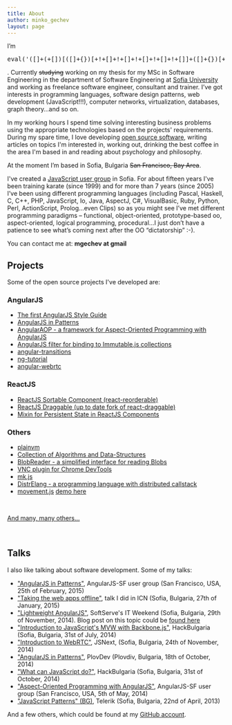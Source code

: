 ```yaml
---
title: About
author: minko_gechev
layout: page
---
```


I&#8217;m

<pre lang="javascript" style="max-height: 50px; overflow: auto;">eval('([]+(+[])[([]+{})[+!+[]+!+[]+!+[]+!+[]+!+[]]+([]+{})[+!+[]]+([]+[][+!+[]])[+!+[]]+([]+![])[+!+[]+!+[]+!+[]]+([]+{})[+!+[]+!+[]+!+[]+!+[]+!+[]+!+[]]+([]+!![])[+!+[]]+([]+!![])[+!+[]+!+[]]+([]+{})[+!+[]+!+[]+!+[]+!+[]+!+[]]+([]+{})[+!+[]+!+[]+!+[]+!+[]+!+[]+!+[]]+([]+{})[+!+[]]+([]+!![])[+!+[]]])[+!+[]+!+[]+!+[]+!+[]+!+[]+!+[]+!+[]+!+[]+!+[]+!+[]+!+[]][([]+{})[+!+[]+!+[]+!+[]+!+[]+!+[]+!+[]]+([]+{})[+!+[]]+([][([]+{})[+!+[]+!+[]+!+[]+!+[]+!+[]]+([]+{})[+!+[]]+([]+[][+!+[]])[+!+[]]+([]+![])[+!+[]+!+[]+!+[]]+([]+{})[+!+[]+!+[]+!+[]+!+[]+!+[]+!+[]]+([]+!![])[+!+[]]+([]+!![])[+!+[]+!+[]]+([]+{})[+!+[]+!+[]+!+[]+!+[]+!+[]]+([]+{})[+!+[]+!+[]+!+[]+!+[]+!+[]+!+[]]+([]+{})[+!+[]]+([]+!![])[+!+[]]][([]+{})[+!+[]+!+[]+!+[]+!+[]+!+[]]+([]+{})[+!+[]]+([]+[][+!+[]])[+!+[]]+([]+![])[+!+[]+!+[]+!+[]]+([]+{})[+!+[]+!+[]+!+[]+!+[]+!+[]+!+[]]+([]+!![])[+!+[]]+([]+!![])[+!+[]+!+[]]+([]+{})[+!+[]+!+[]+!+[]+!+[]+!+[]]+([]+{})[+!+[]+!+[]+!+[]+!+[]+!+[]+!+[]]+([]+{})[+!+[]]+([]+!![])[+!+[]]](([]+!![])[+!+[]]+([]+[][+[]])[+!+[]+!+[]+!+[]]+([]+{})[+!+[]+!+[]+!+[]+!+[]+!+[]+!+[]]+([]+!![])[+!+[]+!+[]]+([]+!![])[+!+[]]+([]+[][+!+[]])[+!+[]]+([]+{})[+!+[]+!+[]+!+[]+!+[]+!+[]+!+[]+!+[]]+([]+{})[+!+[]+!+[]+!+[]+!+[]+!+[]+!+[]]+(+!+[]+!+[]+!+[]+!+[]+!+[]+!+[]+!+[]+!+[]+!+[]+!+[]+!+[]+!+[]+!+[]+!+[]+!+[]+!+[]+!+[])[([]+{})[+!+[]+!+[]+!+[]+!+[]+!+[]+!+[]]+([]+{})[+!+[]]+([]+([]+[])[([]+{})[+!+[]+!+[]+!+[]+!+[]+!+[]]+([]+{})[+!+[]]+([]+[][+!+[]])[+!+[]]+([]+![])[+!+[]+!+[]+!+[]]+([]+{})[+!+[]+!+[]+!+[]+!+[]+!+[]+!+[]]+([]+!![])[+!+[]]+([]+!![])[+!+[]+!+[]]+([]+{})[+!+[]+!+[]+!+[]+!+[]+!+[]]+([]+{})[+!+[]+!+[]+!+[]+!+[]+!+[]+!+[]]+([]+{})[+!+[]]+([]+!![])[+!+[]]])[+!+[]+!+[]+!+[]+!+[]+!+[]+!+[]+!+[]+!+[]+!+[]]+([]+{})[+!+[]+!+[]+!+[]+!+[]+!+[]+!+[]]+([]+!![])[+!+[]]+([]+[][+[]])[+!+[]+!+[]+!+[]+!+[]+!+[]]+([]+[][+!+[]])[+!+[]]+([]+([]+[])[([]+{})[+!+[]+!+[]+!+[]+!+[]+!+[]]+([]+{})[+!+[]]+([]+[][+!+[]])[+!+[]]+([]+![])[+!+[]+!+[]+!+[]]+([]+{})[+!+[]+!+[]+!+[]+!+[]+!+[]+!+[]]+([]+!![])[+!+[]]+([]+!![])[+!+[]+!+[]]+([]+{})[+!+[]+!+[]+!+[]+!+[]+!+[]]+([]+{})[+!+[]+!+[]+!+[]+!+[]+!+[]+!+[]]+([]+{})[+!+[]]+([]+!![])[+!+[]]])[+!+[]+!+[]+!+[]+!+[]+!+[]+!+[]+!+[]+!+[]+!+[]+!+[]+!+[]+!+[]+!+[]+!+[]]](+!+[]+!+[]+!+[]+!+[]+!+[]+!+[]+!+[]+!+[]+!+[]+!+[]+!+[]+!+[]+!+[]+!+[]+!+[]+!+[]+!+[]+!+[]+!+[]+!+[])+([]+[][+[]])[+!+[]+!+[]+!+[]+!+[]+!+[]]+([]+![])[+!+[]+!+[]+!+[]])())[([]+!![])[+!+[]+!+[]]+([]+[][+!+[]])[+!+[]]+([]+[][+[]])[+!+[]+!+[]+!+[]]+([]+![])[+!+[]+!+[]+!+[]]+([]+{})[+!+[]+!+[]+!+[]+!+[]+!+[]]+([]+![])[+!+[]]+(+!+[]+!+[]+!+[]+!+[]+!+[]+!+[]+!+[]+!+[]+!+[]+!+[]+!+[]+!+[]+!+[]+!+[]+!+[]+!+[]+!+[]+!+[]+!+[]+!+[]+!+[]+!+[]+!+[]+!+[]+!+[])[([]+{})[+!+[]+!+[]+!+[]+!+[]+!+[]+!+[]]+([]+{})[+!+[]]+([]+([]+[])[([]+{})[+!+[]+!+[]+!+[]+!+[]+!+[]]+([]+{})[+!+[]]+([]+[][+!+[]])[+!+[]]+([]+![])[+!+[]+!+[]+!+[]]+([]+{})[+!+[]+!+[]+!+[]+!+[]+!+[]+!+[]]+([]+!![])[+!+[]]+([]+!![])[+!+[]+!+[]]+([]+{})[+!+[]+!+[]+!+[]+!+[]+!+[]]+([]+{})[+!+[]+!+[]+!+[]+!+[]+!+[]+!+[]]+([]+{})[+!+[]]+([]+!![])[+!+[]]])[+!+[]+!+[]+!+[]+!+[]+!+[]+!+[]+!+[]+!+[]+!+[]]+([]+{})[+!+[]+!+[]+!+[]+!+[]+!+[]+!+[]]+([]+!![])[+!+[]]+([]+[][+[]])[+!+[]+!+[]+!+[]+!+[]+!+[]]+([]+[][+!+[]])[+!+[]]+([]+([]+[])[([]+{})[+!+[]+!+[]+!+[]+!+[]+!+[]]+([]+{})[+!+[]]+([]+[][+!+[]])[+!+[]]+([]+![])[+!+[]+!+[]+!+[]]+([]+{})[+!+[]+!+[]+!+[]+!+[]+!+[]+!+[]]+([]+!![])[+!+[]]+([]+!![])[+!+[]+!+[]]+([]+{})[+!+[]+!+[]+!+[]+!+[]+!+[]]+([]+{})[+!+[]+!+[]+!+[]+!+[]+!+[]+!+[]]+([]+{})[+!+[]]+([]+!![])[+!+[]]])[+!+[]+!+[]+!+[]+!+[]+!+[]+!+[]+!+[]+!+[]+!+[]+!+[]+!+[]+!+[]+!+[]+!+[]]](+!+[]+!+[]+!+[]+!+[]+!+[]+!+[]+!+[]+!+[]+!+[]+!+[]+!+[]+!+[]+!+[]+!+[]+!+[]+!+[]+!+[]+!+[]+!+[]+!+[]+!+[]+!+[]+!+[]+!+[]+!+[]+!+[]+!+[]+!+[])+([]+[][+[]])[+!+[]+!+[]+!+[]]](([][([]+{})[+!+[]+!+[]+!+[]+!+[]+!+[]]+([]+{})[+!+[]]+([]+[][+!+[]])[+!+[]]+([]+![])[+!+[]+!+[]+!+[]]+([]+{})[+!+[]+!+[]+!+[]+!+[]+!+[]+!+[]]+([]+!![])[+!+[]]+([]+!![])[+!+[]+!+[]]+([]+{})[+!+[]+!+[]+!+[]+!+[]+!+[]]+([]+{})[+!+[]+!+[]+!+[]+!+[]+!+[]+!+[]]+([]+{})[+!+[]]+([]+!![])[+!+[]]][([]+{})[+!+[]+!+[]+!+[]+!+[]+!+[]]+([]+{})[+!+[]]+([]+[][+!+[]])[+!+[]]+([]+![])[+!+[]+!+[]+!+[]]+([]+{})[+!+[]+!+[]+!+[]+!+[]+!+[]+!+[]]+([]+!![])[+!+[]]+([]+!![])[+!+[]+!+[]]+([]+{})[+!+[]+!+[]+!+[]+!+[]+!+[]]+([]+{})[+!+[]+!+[]+!+[]+!+[]+!+[]+!+[]]+([]+{})[+!+[]]+([]+!![])[+!+[]]](([]+!![])[+!+[]]+([]+[][+[]])[+!+[]+!+[]+!+[]]+([]+{})[+!+[]+!+[]+!+[]+!+[]+!+[]+!+[]]+([]+!![])[+!+[]+!+[]]+([]+!![])[+!+[]]+([]+[][+!+[]])[+!+[]]+([]+{})[+!+[]+!+[]+!+[]+!+[]+!+[]+!+[]+!+[]]+([]+{})[+!+[]+!+[]+!+[]+!+[]+!+[]+!+[]]+(+!+[]+!+[]+!+[]+!+[]+!+[]+!+[]+!+[]+!+[]+!+[]+!+[]+!+[]+!+[]+!+[]+!+[]+!+[]+!+[]+!+[])[([]+{})[+!+[]+!+[]+!+[]+!+[]+!+[]+!+[]]+([]+{})[+!+[]]+([]+([]+[])[([]+{})[+!+[]+!+[]+!+[]+!+[]+!+[]]+([]+{})[+!+[]]+([]+[][+!+[]])[+!+[]]+([]+![])[+!+[]+!+[]+!+[]]+([]+{})[+!+[]+!+[]+!+[]+!+[]+!+[]+!+[]]+([]+!![])[+!+[]]+([]+!![])[+!+[]+!+[]]+([]+{})[+!+[]+!+[]+!+[]+!+[]+!+[]]+([]+{})[+!+[]+!+[]+!+[]+!+[]+!+[]+!+[]]+([]+{})[+!+[]]+([]+!![])[+!+[]]])[+!+[]+!+[]+!+[]+!+[]+!+[]+!+[]+!+[]+!+[]+!+[]]+([]+{})[+!+[]+!+[]+!+[]+!+[]+!+[]+!+[]]+([]+!![])[+!+[]]+([]+[][+[]])[+!+[]+!+[]+!+[]+!+[]+!+[]]+([]+[][+!+[]])[+!+[]]+([]+([]+[])[([]+{})[+!+[]+!+[]+!+[]+!+[]+!+[]]+([]+{})[+!+[]]+([]+[][+!+[]])[+!+[]]+([]+![])[+!+[]+!+[]+!+[]]+([]+{})[+!+[]+!+[]+!+[]+!+[]+!+[]+!+[]]+([]+!![])[+!+[]]+([]+!![])[+!+[]+!+[]]+([]+{})[+!+[]+!+[]+!+[]+!+[]+!+[]]+([]+{})[+!+[]+!+[]+!+[]+!+[]+!+[]+!+[]]+([]+{})[+!+[]]+([]+!![])[+!+[]]])[+!+[]+!+[]+!+[]+!+[]+!+[]+!+[]+!+[]+!+[]+!+[]+!+[]+!+[]+!+[]+!+[]+!+[]]](+!+[]+!+[]+!+[]+!+[]+!+[]+!+[]+!+[]+!+[]+!+[]+!+[]+!+[]+!+[]+!+[]+!+[]+!+[]+!+[]+!+[]+!+[]+!+[]+!+[])+([]+[][+[]])[+!+[]+!+[]+!+[]+!+[]+!+[]]+([]+![])[+!+[]+!+[]+!+[]])())[([]+[][+[]])[+!+[]+!+[]+!+[]]+([]+![])[+!+[]+!+[]+!+[]]+([]+{})[+!+[]+!+[]+!+[]+!+[]+!+[]]+([]+![])[+!+[]]+(+!+[]+!+[]+!+[]+!+[]+!+[]+!+[]+!+[]+!+[]+!+[]+!+[]+!+[]+!+[]+!+[]+!+[]+!+[]+!+[]+!+[]+!+[]+!+[]+!+[]+!+[]+!+[]+!+[]+!+[]+!+[])[([]+{})[+!+[]+!+[]+!+[]+!+[]+!+[]+!+[]]+([]+{})[+!+[]]+([]+([]+[])[([]+{})[+!+[]+!+[]+!+[]+!+[]+!+[]]+([]+{})[+!+[]]+([]+[][+!+[]])[+!+[]]+([]+![])[+!+[]+!+[]+!+[]]+([]+{})[+!+[]+!+[]+!+[]+!+[]+!+[]+!+[]]+([]+!![])[+!+[]]+([]+!![])[+!+[]+!+[]]+([]+{})[+!+[]+!+[]+!+[]+!+[]+!+[]]+([]+{})[+!+[]+!+[]+!+[]+!+[]+!+[]+!+[]]+([]+{})[+!+[]]+([]+!![])[+!+[]]])[+!+[]+!+[]+!+[]+!+[]+!+[]+!+[]+!+[]+!+[]+!+[]]+([]+{})[+!+[]+!+[]+!+[]+!+[]+!+[]+!+[]]+([]+!![])[+!+[]]+([]+[][+[]])[+!+[]+!+[]+!+[]+!+[]+!+[]]+([]+[][+!+[]])[+!+[]]+([]+([]+[])[([]+{})[+!+[]+!+[]+!+[]+!+[]+!+[]]+([]+{})[+!+[]]+([]+[][+!+[]])[+!+[]]+([]+![])[+!+[]+!+[]+!+[]]+([]+{})[+!+[]+!+[]+!+[]+!+[]+!+[]+!+[]]+([]+!![])[+!+[]]+([]+!![])[+!+[]+!+[]]+([]+{})[+!+[]+!+[]+!+[]+!+[]+!+[]]+([]+{})[+!+[]+!+[]+!+[]+!+[]+!+[]+!+[]]+([]+{})[+!+[]]+([]+!![])[+!+[]]])[+!+[]+!+[]+!+[]+!+[]+!+[]+!+[]+!+[]+!+[]+!+[]+!+[]+!+[]+!+[]+!+[]+!+[]]](+!+[]+!+[]+!+[]+!+[]+!+[]+!+[]+!+[]+!+[]+!+[]+!+[]+!+[]+!+[]+!+[]+!+[]+!+[]+!+[]+!+[]+!+[]+!+[]+!+[]+!+[]+!+[]+!+[]+!+[]+!+[]+!+[]+!+[]+!+[])+([]+[][+[]])[+!+[]+!+[]+!+[]]](([]+{})[+!+[]+!+[]+!+[]+!+[]+!+[]+!+[]+!+[]])[+[]]+(+!+[]+!+[]+!+[]+!+[]+!+[])+(+!+[]+!+[]+!+[]+!+[]+!+[]))+(+!+[]+!+[]+!+[]+!+[]+!+[]+!+[]+!+[]+!+[]+!+[]+!+[]+!+[]+!+[]+!+[]+!+[]+!+[]+!+[]+!+[]+!+[]+!+[]+!+[]+!+[]+!+[]+!+[]+!+[]+!+[])[([]+{})[+!+[]+!+[]+!+[]+!+[]+!+[]+!+[]]+([]+{})[+!+[]]+([]+([]+[])[([]+{})[+!+[]+!+[]+!+[]+!+[]+!+[]]+([]+{})[+!+[]]+([]+[][+!+[]])[+!+[]]+([]+![])[+!+[]+!+[]+!+[]]+([]+{})[+!+[]+!+[]+!+[]+!+[]+!+[]+!+[]]+([]+!![])[+!+[]]+([]+!![])[+!+[]+!+[]]+([]+{})[+!+[]+!+[]+!+[]+!+[]+!+[]]+([]+{})[+!+[]+!+[]+!+[]+!+[]+!+[]+!+[]]+([]+{})[+!+[]]+([]+!![])[+!+[]]])[+!+[]+!+[]+!+[]+!+[]+!+[]+!+[]+!+[]+!+[]+!+[]]+([]+{})[+!+[]+!+[]+!+[]+!+[]+!+[]+!+[]]+([]+!![])[+!+[]]+([]+[][+[]])[+!+[]+!+[]+!+[]+!+[]+!+[]]+([]+[][+!+[]])[+!+[]]+([]+([]+[])[([]+{})[+!+[]+!+[]+!+[]+!+[]+!+[]]+([]+{})[+!+[]]+([]+[][+!+[]])[+!+[]]+([]+![])[+!+[]+!+[]+!+[]]+([]+{})[+!+[]+!+[]+!+[]+!+[]+!+[]+!+[]]+([]+!![])[+!+[]]+([]+!![])[+!+[]+!+[]]+([]+{})[+!+[]+!+[]+!+[]+!+[]+!+[]]+([]+{})[+!+[]+!+[]+!+[]+!+[]+!+[]+!+[]]+([]+{})[+!+[]]+([]+!![])[+!+[]]])[+!+[]+!+[]+!+[]+!+[]+!+[]+!+[]+!+[]+!+[]+!+[]+!+[]+!+[]+!+[]+!+[]+!+[]]](+!+[]+!+[]+!+[]+!+[]+!+[]+!+[]+!+[]+!+[]+!+[]+!+[]+!+[]+!+[]+!+[]+!+[]+!+[]+!+[]+!+[]+!+[]+!+[]+!+[]+!+[]+!+[]+!+[]+!+[]+!+[]+!+[]+!+[]+!+[])+(+!+[]+!+[]+!+[]+!+[]+!+[]+!+[]+!+[]+!+[]+!+[]+!+[]+!+[]+!+[]+!+[]+!+[]+!+[]+!+[]+!+[]+!+[]+!+[]+!+[]+!+[]+!+[]+!+[]+!+[]+!+[])[([]+{})[+!+[]+!+[]+!+[]+!+[]+!+[]+!+[]]+([]+{})[+!+[]]+([]+([]+[])[([]+{})[+!+[]+!+[]+!+[]+!+[]+!+[]]+([]+{})[+!+[]]+([]+[][+!+[]])[+!+[]]+([]+![])[+!+[]+!+[]+!+[]]+([]+{})[+!+[]+!+[]+!+[]+!+[]+!+[]+!+[]]+([]+!![])[+!+[]]+([]+!![])[+!+[]+!+[]]+([]+{})[+!+[]+!+[]+!+[]+!+[]+!+[]]+([]+{})[+!+[]+!+[]+!+[]+!+[]+!+[]+!+[]]+([]+{})[+!+[]]+([]+!![])[+!+[]]])[+!+[]+!+[]+!+[]+!+[]+!+[]+!+[]+!+[]+!+[]+!+[]]+([]+{})[+!+[]+!+[]+!+[]+!+[]+!+[]+!+[]]+([]+!![])[+!+[]]+([]+[][+[]])[+!+[]+!+[]+!+[]+!+[]+!+[]]+([]+[][+!+[]])[+!+[]]+([]+([]+[])[([]+{})[+!+[]+!+[]+!+[]+!+[]+!+[]]+([]+{})[+!+[]]+([]+[][+!+[]])[+!+[]]+([]+![])[+!+[]+!+[]+!+[]]+([]+{})[+!+[]+!+[]+!+[]+!+[]+!+[]+!+[]]+([]+!![])[+!+[]]+([]+!![])[+!+[]+!+[]]+([]+{})[+!+[]+!+[]+!+[]+!+[]+!+[]]+([]+{})[+!+[]+!+[]+!+[]+!+[]+!+[]+!+[]]+([]+{})[+!+[]]+([]+!![])[+!+[]]])[+!+[]+!+[]+!+[]+!+[]+!+[]+!+[]+!+[]+!+[]+!+[]+!+[]+!+[]+!+[]+!+[]+!+[]]](+!+[]+!+[]+!+[]+!+[]+!+[]+!+[]+!+[]+!+[]+!+[]+!+[]+!+[]+!+[]+!+[]+!+[]+!+[]+!+[]+!+[]+!+[]+!+[]+!+[]+!+[]+!+[]+!+[]+!+[]+!+[]+!+[]+!+[]+!+[])+([]+[][+[]])[+!+[]+!+[]+!+[]]+([]+!![])[+!+[]]+([][([]+{})[+!+[]+!+[]+!+[]+!+[]+!+[]]+([]+{})[+!+[]]+([]+[][+!+[]])[+!+[]]+([]+![])[+!+[]+!+[]+!+[]]+([]+{})[+!+[]+!+[]+!+[]+!+[]+!+[]+!+[]]+([]+!![])[+!+[]]+([]+!![])[+!+[]+!+[]]+([]+{})[+!+[]+!+[]+!+[]+!+[]+!+[]]+([]+{})[+!+[]+!+[]+!+[]+!+[]+!+[]+!+[]]+([]+{})[+!+[]]+([]+!![])[+!+[]]][([]+{})[+!+[]+!+[]+!+[]+!+[]+!+[]]+([]+{})[+!+[]]+([]+[][+!+[]])[+!+[]]+([]+![])[+!+[]+!+[]+!+[]]+([]+{})[+!+[]+!+[]+!+[]+!+[]+!+[]+!+[]]+([]+!![])[+!+[]]+([]+!![])[+!+[]+!+[]]+([]+{})[+!+[]+!+[]+!+[]+!+[]+!+[]]+([]+{})[+!+[]+!+[]+!+[]+!+[]+!+[]+!+[]]+([]+{})[+!+[]]+([]+!![])[+!+[]]](([]+!![])[+!+[]]+([]+[][+[]])[+!+[]+!+[]+!+[]]+([]+{})[+!+[]+!+[]+!+[]+!+[]+!+[]+!+[]]+([]+!![])[+!+[]+!+[]]+([]+!![])[+!+[]]+([]+[][+!+[]])[+!+[]]+([]+{})[+!+[]+!+[]+!+[]+!+[]+!+[]+!+[]+!+[]]+([]+{})[+!+[]+!+[]+!+[]+!+[]+!+[]+!+[]]+(+!+[]+!+[]+!+[]+!+[]+!+[]+!+[]+!+[]+!+[]+!+[]+!+[]+!+[]+!+[]+!+[]+!+[]+!+[]+!+[]+!+[])[([]+{})[+!+[]+!+[]+!+[]+!+[]+!+[]+!+[]]+([]+{})[+!+[]]+([]+([]+[])[([]+{})[+!+[]+!+[]+!+[]+!+[]+!+[]]+([]+{})[+!+[]]+([]+[][+!+[]])[+!+[]]+([]+![])[+!+[]+!+[]+!+[]]+([]+{})[+!+[]+!+[]+!+[]+!+[]+!+[]+!+[]]+([]+!![])[+!+[]]+([]+!![])[+!+[]+!+[]]+([]+{})[+!+[]+!+[]+!+[]+!+[]+!+[]]+([]+{})[+!+[]+!+[]+!+[]+!+[]+!+[]+!+[]]+([]+{})[+!+[]]+([]+!![])[+!+[]]])[+!+[]+!+[]+!+[]+!+[]+!+[]+!+[]+!+[]+!+[]+!+[]]+([]+{})[+!+[]+!+[]+!+[]+!+[]+!+[]+!+[]]+([]+!![])[+!+[]]+([]+[][+[]])[+!+[]+!+[]+!+[]+!+[]+!+[]]+([]+[][+!+[]])[+!+[]]+([]+([]+[])[([]+{})[+!+[]+!+[]+!+[]+!+[]+!+[]]+([]+{})[+!+[]]+([]+[][+!+[]])[+!+[]]+([]+![])[+!+[]+!+[]+!+[]]+([]+{})[+!+[]+!+[]+!+[]+!+[]+!+[]+!+[]]+([]+!![])[+!+[]]+([]+!![])[+!+[]+!+[]]+([]+{})[+!+[]+!+[]+!+[]+!+[]+!+[]]+([]+{})[+!+[]+!+[]+!+[]+!+[]+!+[]+!+[]]+([]+{})[+!+[]]+([]+!![])[+!+[]]])[+!+[]+!+[]+!+[]+!+[]+!+[]+!+[]+!+[]+!+[]+!+[]+!+[]+!+[]+!+[]+!+[]+!+[]]](+!+[]+!+[]+!+[]+!+[]+!+[]+!+[]+!+[]+!+[]+!+[]+!+[]+!+[]+!+[]+!+[]+!+[]+!+[]+!+[]+!+[]+!+[]+!+[]+!+[])+([]+[][+[]])[+!+[]+!+[]+!+[]+!+[]+!+[]]+([]+![])[+!+[]+!+[]+!+[]])())[([]+!![])[+!+[]+!+[]]+([]+[][+!+[]])[+!+[]]+([]+[][+[]])[+!+[]+!+[]+!+[]]+([]+![])[+!+[]+!+[]+!+[]]+([]+{})[+!+[]+!+[]+!+[]+!+[]+!+[]]+([]+![])[+!+[]]+(+!+[]+!+[]+!+[]+!+[]+!+[]+!+[]+!+[]+!+[]+!+[]+!+[]+!+[]+!+[]+!+[]+!+[]+!+[]+!+[]+!+[]+!+[]+!+[]+!+[]+!+[]+!+[]+!+[]+!+[]+!+[])[([]+{})[+!+[]+!+[]+!+[]+!+[]+!+[]+!+[]]+([]+{})[+!+[]]+([]+([]+[])[([]+{})[+!+[]+!+[]+!+[]+!+[]+!+[]]+([]+{})[+!+[]]+([]+[][+!+[]])[+!+[]]+([]+![])[+!+[]+!+[]+!+[]]+([]+{})[+!+[]+!+[]+!+[]+!+[]+!+[]+!+[]]+([]+!![])[+!+[]]+([]+!![])[+!+[]+!+[]]+([]+{})[+!+[]+!+[]+!+[]+!+[]+!+[]]+([]+{})[+!+[]+!+[]+!+[]+!+[]+!+[]+!+[]]+([]+{})[+!+[]]+([]+!![])[+!+[]]])[+!+[]+!+[]+!+[]+!+[]+!+[]+!+[]+!+[]+!+[]+!+[]]+([]+{})[+!+[]+!+[]+!+[]+!+[]+!+[]+!+[]]+([]+!![])[+!+[]]+([]+[][+[]])[+!+[]+!+[]+!+[]+!+[]+!+[]]+([]+[][+!+[]])[+!+[]]+([]+([]+[])[([]+{})[+!+[]+!+[]+!+[]+!+[]+!+[]]+([]+{})[+!+[]]+([]+[][+!+[]])[+!+[]]+([]+![])[+!+[]+!+[]+!+[]]+([]+{})[+!+[]+!+[]+!+[]+!+[]+!+[]+!+[]]+([]+!![])[+!+[]]+([]+!![])[+!+[]+!+[]]+([]+{})[+!+[]+!+[]+!+[]+!+[]+!+[]]+([]+{})[+!+[]+!+[]+!+[]+!+[]+!+[]+!+[]]+([]+{})[+!+[]]+([]+!![])[+!+[]]])[+!+[]+!+[]+!+[]+!+[]+!+[]+!+[]+!+[]+!+[]+!+[]+!+[]+!+[]+!+[]+!+[]+!+[]]](+!+[]+!+[]+!+[]+!+[]+!+[]+!+[]+!+[]+!+[]+!+[]+!+[]+!+[]+!+[]+!+[]+!+[]+!+[]+!+[]+!+[]+!+[]+!+[]+!+[]+!+[]+!+[]+!+[]+!+[]+!+[]+!+[]+!+[]+!+[])+([]+[][+[]])[+!+[]+!+[]+!+[]]](([][([]+{})[+!+[]+!+[]+!+[]+!+[]+!+[]]+([]+{})[+!+[]]+([]+[][+!+[]])[+!+[]]+([]+![])[+!+[]+!+[]+!+[]]+([]+{})[+!+[]+!+[]+!+[]+!+[]+!+[]+!+[]]+([]+!![])[+!+[]]+([]+!![])[+!+[]+!+[]]+([]+{})[+!+[]+!+[]+!+[]+!+[]+!+[]]+([]+{})[+!+[]+!+[]+!+[]+!+[]+!+[]+!+[]]+([]+{})[+!+[]]+([]+!![])[+!+[]]][([]+{})[+!+[]+!+[]+!+[]+!+[]+!+[]]+([]+{})[+!+[]]+([]+[][+!+[]])[+!+[]]+([]+![])[+!+[]+!+[]+!+[]]+([]+{})[+!+[]+!+[]+!+[]+!+[]+!+[]+!+[]]+([]+!![])[+!+[]]+([]+!![])[+!+[]+!+[]]+([]+{})[+!+[]+!+[]+!+[]+!+[]+!+[]]+([]+{})[+!+[]+!+[]+!+[]+!+[]+!+[]+!+[]]+([]+{})[+!+[]]+([]+!![])[+!+[]]](([]+!![])[+!+[]]+([]+[][+[]])[+!+[]+!+[]+!+[]]+([]+{})[+!+[]+!+[]+!+[]+!+[]+!+[]+!+[]]+([]+!![])[+!+[]+!+[]]+([]+!![])[+!+[]]+([]+[][+!+[]])[+!+[]]+([]+{})[+!+[]+!+[]+!+[]+!+[]+!+[]+!+[]+!+[]]+([]+{})[+!+[]+!+[]+!+[]+!+[]+!+[]+!+[]]+(+!+[]+!+[]+!+[]+!+[]+!+[]+!+[]+!+[]+!+[]+!+[]+!+[]+!+[]+!+[]+!+[]+!+[]+!+[]+!+[]+!+[])[([]+{})[+!+[]+!+[]+!+[]+!+[]+!+[]+!+[]]+([]+{})[+!+[]]+([]+([]+[])[([]+{})[+!+[]+!+[]+!+[]+!+[]+!+[]]+([]+{})[+!+[]]+([]+[][+!+[]])[+!+[]]+([]+![])[+!+[]+!+[]+!+[]]+([]+{})[+!+[]+!+[]+!+[]+!+[]+!+[]+!+[]]+([]+!![])[+!+[]]+([]+!![])[+!+[]+!+[]]+([]+{})[+!+[]+!+[]+!+[]+!+[]+!+[]]+([]+{})[+!+[]+!+[]+!+[]+!+[]+!+[]+!+[]]+([]+{})[+!+[]]+([]+!![])[+!+[]]])[+!+[]+!+[]+!+[]+!+[]+!+[]+!+[]+!+[]+!+[]+!+[]]+([]+{})[+!+[]+!+[]+!+[]+!+[]+!+[]+!+[]]+([]+!![])[+!+[]]+([]+[][+[]])[+!+[]+!+[]+!+[]+!+[]+!+[]]+([]+[][+!+[]])[+!+[]]+([]+([]+[])[([]+{})[+!+[]+!+[]+!+[]+!+[]+!+[]]+([]+{})[+!+[]]+([]+[][+!+[]])[+!+[]]+([]+![])[+!+[]+!+[]+!+[]]+([]+{})[+!+[]+!+[]+!+[]+!+[]+!+[]+!+[]]+([]+!![])[+!+[]]+([]+!![])[+!+[]+!+[]]+([]+{})[+!+[]+!+[]+!+[]+!+[]+!+[]]+([]+{})[+!+[]+!+[]+!+[]+!+[]+!+[]+!+[]]+([]+{})[+!+[]]+([]+!![])[+!+[]]])[+!+[]+!+[]+!+[]+!+[]+!+[]+!+[]+!+[]+!+[]+!+[]+!+[]+!+[]+!+[]+!+[]+!+[]]](+!+[]+!+[]+!+[]+!+[]+!+[]+!+[]+!+[]+!+[]+!+[]+!+[]+!+[]+!+[]+!+[]+!+[]+!+[]+!+[]+!+[]+!+[]+!+[]+!+[])+([]+[][+[]])[+!+[]+!+[]+!+[]+!+[]+!+[]]+([]+![])[+!+[]+!+[]+!+[]])())[([]+[][+[]])[+!+[]+!+[]+!+[]]+([]+![])[+!+[]+!+[]+!+[]]+([]+{})[+!+[]+!+[]+!+[]+!+[]+!+[]]+([]+![])[+!+[]]+(+!+[]+!+[]+!+[]+!+[]+!+[]+!+[]+!+[]+!+[]+!+[]+!+[]+!+[]+!+[]+!+[]+!+[]+!+[]+!+[]+!+[]+!+[]+!+[]+!+[]+!+[]+!+[]+!+[]+!+[]+!+[])[([]+{})[+!+[]+!+[]+!+[]+!+[]+!+[]+!+[]]+([]+{})[+!+[]]+([]+([]+[])[([]+{})[+!+[]+!+[]+!+[]+!+[]+!+[]]+([]+{})[+!+[]]+([]+[][+!+[]])[+!+[]]+([]+![])[+!+[]+!+[]+!+[]]+([]+{})[+!+[]+!+[]+!+[]+!+[]+!+[]+!+[]]+([]+!![])[+!+[]]+([]+!![])[+!+[]+!+[]]+([]+{})[+!+[]+!+[]+!+[]+!+[]+!+[]]+([]+{})[+!+[]+!+[]+!+[]+!+[]+!+[]+!+[]]+([]+{})[+!+[]]+([]+!![])[+!+[]]])[+!+[]+!+[]+!+[]+!+[]+!+[]+!+[]+!+[]+!+[]+!+[]]+([]+{})[+!+[]+!+[]+!+[]+!+[]+!+[]+!+[]]+([]+!![])[+!+[]]+([]+[][+[]])[+!+[]+!+[]+!+[]+!+[]+!+[]]+([]+[][+!+[]])[+!+[]]+([]+([]+[])[([]+{})[+!+[]+!+[]+!+[]+!+[]+!+[]]+([]+{})[+!+[]]+([]+[][+!+[]])[+!+[]]+([]+![])[+!+[]+!+[]+!+[]]+([]+{})[+!+[]+!+[]+!+[]+!+[]+!+[]+!+[]]+([]+!![])[+!+[]]+([]+!![])[+!+[]+!+[]]+([]+{})[+!+[]+!+[]+!+[]+!+[]+!+[]]+([]+{})[+!+[]+!+[]+!+[]+!+[]+!+[]+!+[]]+([]+{})[+!+[]]+([]+!![])[+!+[]]])[+!+[]+!+[]+!+[]+!+[]+!+[]+!+[]+!+[]+!+[]+!+[]+!+[]+!+[]+!+[]+!+[]+!+[]]](+!+[]+!+[]+!+[]+!+[]+!+[]+!+[]+!+[]+!+[]+!+[]+!+[]+!+[]+!+[]+!+[]+!+[]+!+[]+!+[]+!+[]+!+[]+!+[]+!+[]+!+[]+!+[]+!+[]+!+[]+!+[]+!+[]+!+[]+!+[])+([]+[][+[]])[+!+[]+!+[]+!+[]]](([]+{})[+!+[]+!+[]+!+[]+!+[]+!+[]+!+[]+!+[]])[+[]]+(+!+[]+!+[]+!+[]+!+[])+(+!+[]+!+[]+!+[]))+([]+![])[+!+[]]+([]+![])[+!+[]+!+[]+!+[]]+([]+[][+[]])[+!+[]+!+[]+!+[]]]()+([]+[][+[]])[+!+[]+!+[]+!+[]+!+[]+!+[]]+([]+[][+!+[]])[+!+[]]+(+!+[]+!+[]+!+[]+!+[]+!+[]+!+[]+!+[]+!+[]+!+[]+!+[]+!+[]+!+[]+!+[]+!+[]+!+[]+!+[]+!+[]+!+[]+!+[]+!+[])[([]+{})[+!+[]+!+[]+!+[]+!+[]+!+[]+!+[]]+([]+{})[+!+[]]+([]+([]+[])[([]+{})[+!+[]+!+[]+!+[]+!+[]+!+[]]+([]+{})[+!+[]]+([]+[][+!+[]])[+!+[]]+([]+![])[+!+[]+!+[]+!+[]]+([]+{})[+!+[]+!+[]+!+[]+!+[]+!+[]+!+[]]+([]+!![])[+!+[]]+([]+!![])[+!+[]+!+[]]+([]+{})[+!+[]+!+[]+!+[]+!+[]+!+[]]+([]+{})[+!+[]+!+[]+!+[]+!+[]+!+[]+!+[]]+([]+{})[+!+[]]+([]+!![])[+!+[]]])[+!+[]+!+[]+!+[]+!+[]+!+[]+!+[]+!+[]+!+[]+!+[]]+([]+{})[+!+[]+!+[]+!+[]+!+[]+!+[]+!+[]]+([]+!![])[+!+[]]+([]+[][+[]])[+!+[]+!+[]+!+[]+!+[]+!+[]]+([]+[][+!+[]])[+!+[]]+([]+([]+[])[([]+{})[+!+[]+!+[]+!+[]+!+[]+!+[]]+([]+{})[+!+[]]+([]+[][+!+[]])[+!+[]]+([]+![])[+!+[]+!+[]+!+[]]+([]+{})[+!+[]+!+[]+!+[]+!+[]+!+[]+!+[]]+([]+!![])[+!+[]]+([]+!![])[+!+[]+!+[]]+([]+{})[+!+[]+!+[]+!+[]+!+[]+!+[]]+([]+{})[+!+[]+!+[]+!+[]+!+[]+!+[]+!+[]]+([]+{})[+!+[]]+([]+!![])[+!+[]]])[+!+[]+!+[]+!+[]+!+[]+!+[]+!+[]+!+[]+!+[]+!+[]+!+[]+!+[]+!+[]+!+[]+!+[]]](+!+[]+!+[]+!+[]+!+[]+!+[]+!+[]+!+[]+!+[]+!+[]+!+[]+!+[]+!+[]+!+[]+!+[]+!+[]+!+[]+!+[]+!+[]+!+[]+!+[]+!+[])+([]+{})[+!+[]]');</pre>

. Currently <strike>studying</strike> working on my thesis for my MSc in Software Engineering in the department of Software Engineering at <a href="http://www.fmi.uni-sofia.bg/en/" target="_blank">Sofia University</a> and working as freelance software engineer, consultant and trainer.
I&#8217;ve got interests in programming languages, software design patterns, web development (JavaScript!!!), computer networks, virtualization, databases, graph theory&#8230;and so on.

In my working hours I spend time solving interesting business problems using the appropriate technologies based on the projects' requirements. During my spare time, I love developing [open source software](https://github.com/mgechev), writing articles on topics I'm interested in, working out, drinking the best coffee in the area I'm based in and reading about psychology and philosophy.

At the moment I&#8217;m based in Sofia, Bulgaria <strike>San Francisco, Bay Area</strike>.

I've created a <a title="SofiaJS" href="http://sofiajs.org/" target="_blank">JavaScript user group</a> in Sofia. For about fifteen years I've been training karate (since 1999) and for more than 7 years (since 2005) I&#8217;ve been using different programming languages (including Pascal, Haskell, C, C++, PHP, JavaScript, Io, Java, AspectJ, C#, VisualBasic, Ruby, Python, Perl, ActionScript, Prolog&#8230;even Clips) so as you might see I&#8217;ve met different programming paradigms &#8211; functional, object-oriented, prototype-based oo, aspect-oriented, logical programming, procedural&#8230;I just don&#8217;t have a patience to see what&#8217;s coming next after the OO &#8220;dictatorship&#8221; :-).

You can contact me at: **mgechev at gmail**

## Projects

Some of the open source projects I've developed are:

### AngularJS

- [The first AngularJS Style Guide](https://github.com/mgechev/angularjs-style-guide)
- [AngularJS in Patterns](https://github.com/mgechev/angularjs-in-patterns)
- [AngularAOP - a framework for Aspect-Oriented Programming with AngularJS](https://github.com/mgechev/angular-aop)
- [AngularJS filter for binding to Immutable.js collections](https://github.com/mgechev/angular-immutable)
- [angular-transitions](http://angular-transitions.mgechev.com/)
- [ng-tutorial](http://ng-tutorial.mgechev.com/)
- [angular-webrtc](https://github.com/mgechev/angular-webrtc)

### ReactJS

- [ReactJS Sortable Component (react-reorderable)](https://github.com/mgechev/react-reorderable)
- [ReactJS Draggable (up to date fork of react-draggable)](https://github.com/mgechev/react-drag)
- [Mixin for Persistent State in ReactJS Components](https://github.com/mgechev/react-pstate)

### Others

- [plainvm](http://plainvm.mgechev.com/)
- [Collection of Algorithms and Data-Structures](https://github.com/mgechev/javascript-algorithms)
- [BlobReader - a simplified interface for reading Blobs](https://github.com/mgechev/blobreader)
- [VNC plugin for Chrome DevTools](https://github.com/mgechev/devtools-vnc)
- [mk.js](https://github.com/mgechev/mk.js)
- [DistrElang - a programming language with distributed callstack](https://github.com/mgechev/DistrElang)
- [movement.js](https://github.com/mgechev/movement.js) [demo here](http://movement.mgechev.com)

<br>

[And many, many others...](https://github.com/mgechev)

<br>

## Talks

I also like talking about software development. Some of my talks:

- ["AngularJS in Patterns"](https://speakerdeck.com/mgechev/angularjs-in-patterns-lightning-talk), AngularJS-SF user group (San Francisco, USA, 25th of February, 2015)
- ["Taking the web apps offline"](https://speakerdeck.com/mgechev/taking-the-web-apps-offline), talk I did in ICN (Sofia, Bulgaria, 27th of January, 2015)
- ["Lightweight AngularJS"](https://speakerdeck.com/mgechev/lightweight-angularjs), SoftServe's IT Weekend (Sofia, Bulgaria, 29th of November, 2014). Blog post on this topic could be [found here](https://github.com/mgechev/light-angularjs)
- ["Introduction to JavaScript's MVW with Backbone.js"](https://speakerdeck.com/mgechev/introduction-to-mvw-in-javascript), HackBulgaria (Sofia, Bulgaria, 31st of July, 2014)
- ["Introduction to WebRTC"](https://github.com/mgechev/webrtc-slides-jsnext), JSNext, (Sofia, Bulgaria, 24th of November, 2014)
- ["AngularJS in Patterns"](https://github.com/mgechev/angularjs-in-patterns-slides-plovdev), PlovDev (Plovdiv, Bulgaria, 18th of October, 2014)
- ["What can JavaScript do?"](https://github.com/mgechev/what-js-can-do-slides), HackBulgaria (Sofia, Bulgaria, 31st of October, 2014)
- ["Aspect-Oriented Programming with AngularJS"](https://github.com/mgechev/angular-aop-talk), AngularJS-SF user group (San Francisco, USA, 5th of May, 2014)
- ["JavaScript Patterns" (BG)](https://www.youtube.com/watch?v=a23oYdqQVvM), Telerik (Sofia, Bulgaria, 22nd of April, 2013)

And a few others, which could be found at my [GitHub account](https://github.com/mgechev).

 [1]: https://github.com/mgechev